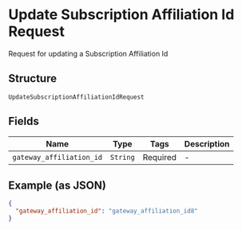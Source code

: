 
# Update Subscription Affiliation Id Request

Request for updating a Subscription Affiliation Id

## Structure

`UpdateSubscriptionAffiliationIdRequest`

## Fields

| Name | Type | Tags | Description |
|  --- | --- | --- | --- |
| `gateway_affiliation_id` | `String` | Required | - |

## Example (as JSON)

```json
{
  "gateway_affiliation_id": "gateway_affiliation_id8"
}
```

